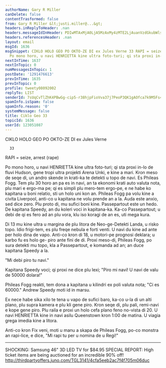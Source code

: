 ```yaml
---
authorName: Gary R Miller
canDelete: false
contentTrasformed: false
from: Gary R Miller &lt;justi.miller@...&gt;
headers.inReplyToHeader: .nan
headers.messageIdInHeader: PDIwMTAxMjA0LjA5MzAxMy4zMTE2LjAuanVzdGkubWlsbGVyQGp1bm8uY29tPg==
headers.referencesHeader: .nan
layout: email
msgId: 1636
msgSnippet: CIKLO HOLO GEO PO OKTO-ZE DI ex Jules Verne 33 RAPI = seize, arrest (rape)
  Po mono horo, u navi HENRIETTA kine ultra foto-turi; qi sta proxi in-lo de fluvi
nextInTime: 1637
nextInTopic: 0
numMessagesInTopic: 1
postDate: '1291476613'
prevInTime: 1635
prevInTopic: 0
profile: tweety08092002
replyTo: LIST
senderId: 7sUqCvTlZhK4PBwGg-cip5-r38hjpFioVva37j7PeoP3QK1gAOfca7k9M5Fs4QQlvAPNyHNdfjtjbeMps_EMW7lgaEQC7V-YzEvUuA
spamInfo.isSpam: false
spamInfo.reason: '0'
systemMessage: false
title: Ciklo Geo 33
topicId: 1636
userId: 123051087
---
```


 CIKLO HOLO GEO PO OKTO-ZE DI
 ex Jules Verne

      33

RAPI = seize, arrest (rape)

Po mono horo, u navi HENRIETTA kine ultra foto-turi; qi sta proxi
in-lo de fluvi Hudson, gene tropi ultra projekti Arena Unki, e
kine a mari.  Kron meso de seqe di, un andro skende in krati-ka
te detekti u topo de navi.  Es Phileas Fogg.  Tem plu 30 horo an
pa es in navi, an ta ekonomi krati auto valuta nota, plu mari e
ergo-ma pe; qi es simpli plu mero-tem ergo-pe, e ne habe ko
kapitana u boni relatio, sti un holo uni kon an.  Phileas Fogg pa
volu kine a civita Liverpool, anti-co u kapitana ne volu prende
an a la.  Auda este anxio, sed dice zero.  Plu proto di, mu
sufici boni kine.  Passepartout este un hedo.  De kapitana
Speedy, an du koleri voci in kapitana-ka.  Ka-co Passepartout; u
debi de qi es fero ad an plu vora, klu iso koragi de an es, uti
mega kura.

Di 13 mu kine ultra u margina de plu litora de Neo-ge-Detekti
Landa, u risko topo.  Idio frigi-tem, es plu freqe nebula e forti
venti.  U navi du kine ad ante per holo dina de vapo.  Anti-co
kron di 18, u motori-pe prognosi deklara; u karbo fu es holo ge-
piro ante fini de di.  Proxi meso-di, Phileas Fogg, po sura
detekti mu topo, kla a Passepartout, e komanda ad an; an duce
kapitana Speedy a la.

"Mi debi piro tu navi."

Kapitana Speedy voci; qi proxi ne dice plu lexi; "Piro mi navi!
U navi de valu de 50000 dolara!"

Phileas Fogg reakti, tem dona a kapitana u kilindri ex poli
valuta nota; "Ci es 60000."  Andrew Speedy moti id in marsu.

Ex nece habe sika xilo te tena u vapo de sufici baro, ka-co u-la
di un alti plano, plu supra kamera e plu kli gene piro.  Kron
seqe di, plu pali, remi-navi e kope gene piro.  Plu raila e proxi
un holo cefa plano feno no-vista di 20.  U navi HENRIETTA kine in
navi asilu Queenstown kron 1:00 de matina.  U viagia grega imedia
kine a litora.

Anti-co kron Fix veni, moti u manu a skapa de Phileas Fogg, po-co
monstra an rapi-lice, e dice, "Mi rapi tu per u nomina de u
Regi!"
____________________________________________________________
SHOCKING: Samsung 46" 3D LED TV for $84.95
SPECIAL REPORT: High ticket items are being auctioned for an incredible 90% off!
http://thirdpartyoffers.juno.com/TGL3141/4cfa5eeb2ac7f4f705m06duc

